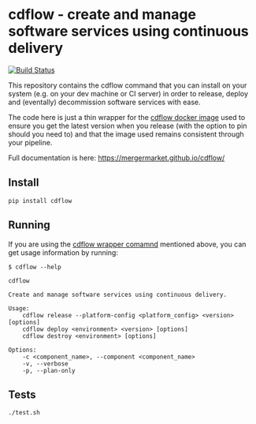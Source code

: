 # cdflow - create and manage software services using continuous delivery
[![Build Status](https://travis-ci.org/mergermarket/cdflow.svg?branch=master)](https://travis-ci.org/mergermarket/cdflow)

This repository contains the cdflow command that you can install on your system (e.g. on your dev machine or CI server) in order to release, deploy and (eventally) decommission software services with ease.

The code here is just a thin wrapper for the [cdflow docker image](https://github.com/mergermarket/cdflow-commands/) used to ensure you get the latest version when you release (with the option to pin should you need to) and that the image used remains consistent through your pipeline. 

Full documentation is here: https://mergermarket.github.io/cdflow/

## Install

```
pip install cdflow
```

## Running

If you are using the [cdflow wrapper comamnd](https://github.com/mergermarket/cdflow/) mentioned above, you can get usage information by running:

```
$ cdflow --help

cdflow

Create and manage software services using continuous delivery.

Usage:
    cdflow release --platform-config <platform_config> <version> [options]
    cdflow deploy <environment> <version> [options]
    cdflow destroy <environment> [options]

Options:
    -c <component_name>, --component <component_name>
    -v, --verbose
    -p, --plan-only
```

## Tests

```
./test.sh
```
